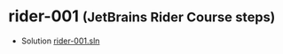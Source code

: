 # rider-001 <small>(JetBrains Rider Course steps)</small>

- Solution [rider-001.sln](rider-001.sln)